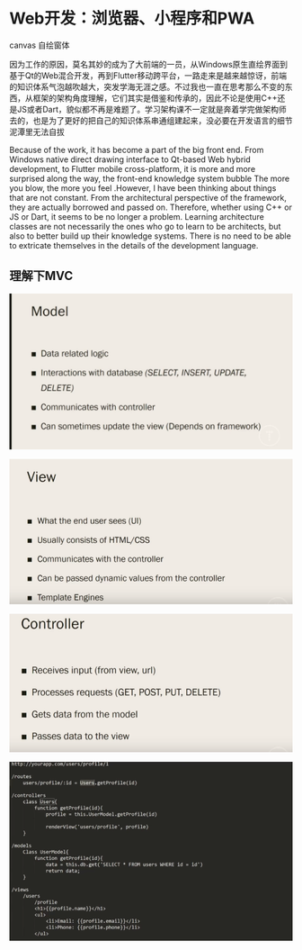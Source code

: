 # Web开发：浏览器、小程序和PWA

canvas 自绘窗体



因为工作的原因，莫名其妙的成为了大前端的一员，从Windows原生直绘界面到基于Qt的Web混合开发，再到Flutter移动跨平台，一路走来是越来越惊讶，前端的知识体系气泡越吹越大，突发学海无涯之感。不过我也一直在思考那么不变的东西，从框架的架构角度理解，它们其实是借鉴和传承的，因此不论是使用C++还是JS或者Dart，貌似都不再是难题了。学习架构课不一定就是奔着学完做架构师去的，也是为了更好的把自己的知识体系串通组建起来，没必要在开发语言的细节泥潭里无法自拔

Because of the work, it has become a part of the big front end. From Windows native direct drawing interface to Qt-based Web hybrid development, to Flutter mobile cross-platform, it is more and more surprised along the way, the front-end knowledge system bubble The more you blow, the more you feel .However, I have been thinking about things that are not constant. From the architectural perspective of the framework, they are actually borrowed and passed on. Therefore, whether using C++ or JS or Dart, it seems to be no longer a problem. Learning architecture classes are not necessarily the ones who go to learn to be architects, but also to better build up their knowledge systems. There is no need to be able to extricate themselves in the details of the development language.



## 理解下MVC



![1562986760431](assets/1562986760431.png)



![1562988863491](assets/1562988863491.png)



![1562989516419](assets/1562989516419.png)

![1562989497330](assets/1562989497330.png)

